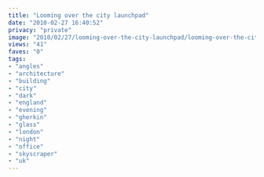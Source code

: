 ```yaml
---
title: "Looming over the city launchpad"
date: "2010-02-27 16:40:52"
privacy: "private"
image: "2010/02/27/looming-over-the-city-launchpad/looming-over-the-city-launchpad.jpg"
views: "41"
faves: "0"
tags:
- "angles"
- "architecture"
- "building"
- "city"
- "dark"
- "england"
- "evening"
- "gherkin"
- "glass"
- "london"
- "night"
- "office"
- "skyscraper"
- "uk"
---
```

<a href="http://www.phillprice.com/2010/02/28/looming-over-thecity-launchpad" rel="nofollow"></a>
